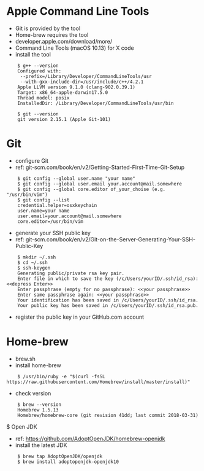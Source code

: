 # Apple Command Line Tools
- Git is provided by the tool
- Home-brew requires the tool
- developer.apple.com/download/more/
- Command Line Tools (macOS 10.13) for X code
- install the tool
```
    $ g++ --version
    Configured with:
     --prefix=/Library/Developer/CommandLineTools/usr
     --with-gxx-include-dir=/usr/include/c++/4.2.1
    Apple LLVM version 9.1.0 (clang-902.0.39.1)
    Target: x86_64-apple-darwin17.5.0
    Thread model: posix
    InstalledDir: /Library/Developer/CommandLineTools/usr/bin

    $ git --version
    git version 2.15.1 (Apple Git-101)
```

# Git
- configure Git
 - ref: git-scm.com/book/en/v2/Getting-Started-First-Time-Git-Setup
```
    $ git config --global user.name "your name"
    $ git config --global user.email your.account@mail.somewhere
    $ git config --global core.editor of_your_choise (e.g. "/usr/bin/vim")
    $ git config --list
    credential.helper=osxkeychain
    user.name=your name
    user.email=your.account@mail.somewhere
    core.editor=/usr/bin/vim
```
- generate your SSH public key
 - ref: git-scm.com/book/en/v2/Git-on-the-Server-Generating-Your-SSH-Public-Key
```
    $ mkdir ~/.ssh
    $ cd ~/.ssh
    $ ssh-keygen
    Generating public/private rsa key pair.
    Enter file in which to save the key (/c/Users/yourID/.ssh/id_rsa): <<depress Enter>>
    Enter passphrase (empty for no passphrase): <<your passphrase>>
    Enter same passphrase again: <<your passphrase>>
    Your identification has been saved in /c/Users/yourID/.ssh/id_rsa.
    Your public key has been saved in /c/Users/yourID/.ssh/id_rsa.pub.
```
- register the public key in your GitHub.com account

# Home-brew
- brew.sh
- install home-brew
```
    $ /usr/bin/ruby -e "$(curl -fsSL https://raw.githubusercontent.com/Homebrew/install/master/install)"
```
- check version
```
    $ brew --version
    Homebrew 1.5.13
    Homebrew/homebrew-core (git revision 41dd; last commit 2018-03-31)
```

$ Open JDK
- ref: https://github.com/AdoptOpenJDK/homebrew-openjdk
- install the latest JDK
```
    $ brew tap AdoptOpenJDK/openjdk
    $ brew install adoptopenjdk-openjdk10
```

